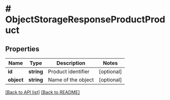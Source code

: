 # # ObjectStorageResponseProductProduct

## Properties

Name | Type | Description | Notes
------------ | ------------- | ------------- | -------------
**id** | **string** | Product identifier | [optional] 
**object** | **string** | Name of the object | [optional] 


[[Back to API list]](../../README.md#endpoints) [[Back to README]](../../README.md)
